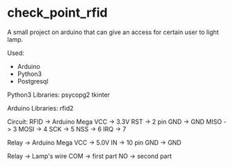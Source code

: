 # check_point_rfid
A small project on arduino that can give an access for certain user to light lamp.

Used:
* Arduino
* Python3
* Postgresql

Python3 Libraries:
psycopg2
tkinter

Arduino Libraries:
rfid2

Circuit:
RFID -> Arduino Mega
VCC  -> 3.3V
RST  -> 2 pin
GND -> GND
MISO -> 3
MOSI -> 4
SCK -> 5
NSS -> 6
IRQ -> 7

Relay -> Arduino Mega
VCC -> 5.0V
IN -> 10 pin
GND -> GND

Relay  -> Lamp's wire
COM -> first part
NO -> second part
